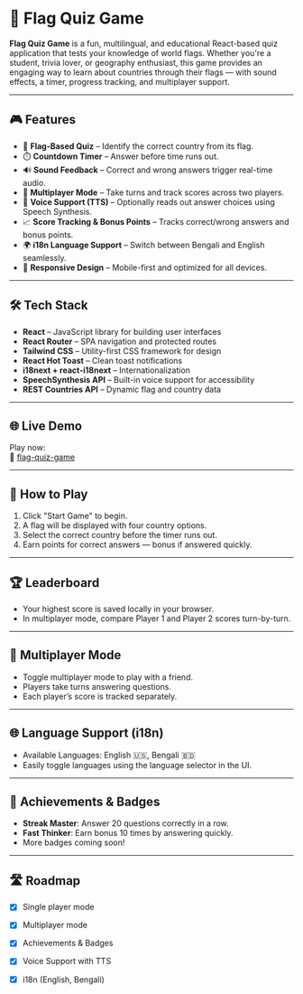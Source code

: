 # 🚩 Flag Quiz Game

**Flag Quiz Game** is a fun, multilingual, and educational React-based quiz application that tests your knowledge of world flags. Whether you're a student, trivia lover, or geography enthusiast, this game provides an engaging way to learn about countries through their flags — with sound effects, a timer, progress tracking, and multiplayer support.

---

## 🎮 Features

- 🏁 **Flag-Based Quiz** – Identify the correct country from its flag.
- ⏱️ **Countdown Timer** – Answer before time runs out.
- 🔊 **Sound Feedback** – Correct and wrong answers trigger real-time audio.
- 👥 **Multiplayer Mode** – Take turns and track scores across two players.
- 🎤 **Voice Support (TTS)** – Optionally reads out answer choices using Speech Synthesis.
- 📈 **Score Tracking & Bonus Points** – Tracks correct/wrong answers and bonus points.
- 🌍 **i18n Language Support** – Switch between Bengali and English seamlessly.
- 📱 **Responsive Design** – Mobile-first and optimized for all devices.

---

## 🛠️ Tech Stack

- **React** – JavaScript library for building user interfaces
- **React Router** – SPA navigation and protected routes
- **Tailwind CSS** – Utility-first CSS framework for design
- **React Hot Toast** – Clean toast notifications
- **i18next + react-i18next** – Internationalization
- **SpeechSynthesis API** – Built-in voice support for accessibility
- **REST Countries API** – Dynamic flag and country data

---

## 🌐 Live Demo

Play now:  
🔗 [flag-quiz-game](https://flag-quiz-game.netlify.app/)

---

## 🧠 How to Play

1. Click "Start Game" to begin.
2. A flag will be displayed with four country options.
3. Select the correct country before the timer runs out.
4. Earn points for correct answers — bonus if answered quickly.

---

## 🏆 Leaderboard

- Your highest score is saved locally in your browser.
- In multiplayer mode, compare Player 1 and Player 2 scores turn-by-turn.

---

## 👥 Multiplayer Mode

- Toggle multiplayer mode to play with a friend.
- Players take turns answering questions.
- Each player’s score is tracked separately.

---

## 🌐 Language Support (i18n)

- Available Languages: English 🇺🇸, Bengali 🇧🇩
- Easily toggle languages using the language selector in the UI.

---

## 🏅 Achievements & Badges

- **Streak Master**: Answer 20 questions correctly in a row.
- **Fast Thinker**: Earn bonus 10 times by answering quickly.
- More badges coming soon!

---

## 🛣️ Roadmap

- [x] Single player mode
- [x] Multiplayer mode
- [x] Achievements & Badges
- [x] Voice Support with TTS
- [x] i18n (English, Bengali)


